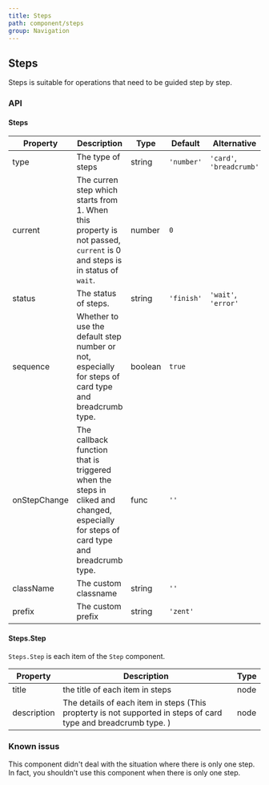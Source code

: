 ```yaml
---
title: Steps
path: component/steps
group: Navigation
---
```


## Steps

Steps is suitable for operations that need to be guided step by step.

### API

#### Steps

| Property     |  Description  | Type     | Default  | Alternative |
| --------- | -------------- | ------ | ---------- | ----------|
| type      | The type of steps                                  | string | `'number'`     | `'card'`,  `'breadcrumb'` |
| current   | The curren step which starts from 1. When this property is not passed, `current` is 0 and steps is in status of `wait`. | number | `0`|       |
| status    | The status of steps.  | string | `'finish'` | `'wait'`, `'error'`       |
| sequence    | Whether to use the default step number or not, especially for steps of card type and breadcrumb type.  | boolean | `true`  |      |
| onStepChange | The callback function that is triggered when the steps in cliked and changed, especially for steps of card type and breadcrumb type. | func | `''`  |   |
| className | The custom classname | string | `''` | |
| prefix    | The custom prefix   | string | `'zent'` |     |

#### Steps.Step

`Steps.Step` is each item of the `Step` component.

| Property     |  Description  | Type     |
| ----------- | ----------------------------------- | ---- |
| title       | the title of each item in steps  | node |
| description | The details of each item in steps (This propterty is not supported in steps of card type and breadcrumb type. ) | node |

### Known issus

This component didn't deal with the situation where there is only one step. In fact, you shouldn't use this component when there is only one step.
